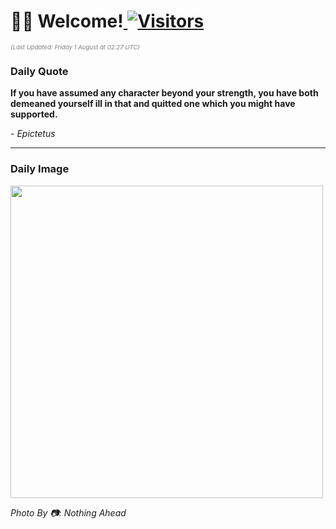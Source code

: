 <h1>👋🏽 Welcome!<a href="https://github.com/OmitNomis/"> <img src="https://visitor-badge.laobi.icu/badge?page_id=OmitNomis" alt="Visitors"></a></h1>

<i><p style="font-size: 0.6rem; color:gray">(Last Updated: Friday 1 August at 02:27 UTC)</p></i>

<h3> Daily Quote </h3>
<b><p>If you have assumed any character beyond your strength, you have both demeaned yourself ill in that and quitted one which you might have supported.</p></b>
<i><caption style="font-size: 0.8rem; color:gray;">- Epictetus</caption></i>


<hr>

<h3>Daily Image</h3>
<a href="https://images.pexels.com/photos/33229783/pexels-photo-33229783.jpeg" target="_blank"><img style="height:500px;" src="https://images.pexels.com/photos/33229783/pexels-photo-33229783.jpeg"/></a>

<i><caption style="font-size: 0.8rem; color:gray;"> Photo By 📷: Nothing Ahead</caption></i>
